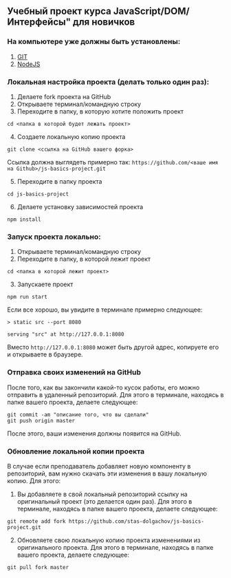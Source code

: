 ## Учебный проект курса JavaScript/DOM/Интерфейсы" для новичков

###  На компьютере уже должны быть установлены:
1. [GIT](https://git-scm.com/book/en/v2/Getting-Started-Installing-Git)
2. [NodeJS](https://nodejs.org/en/download/)

### Локальная настройка проекта (делать только один раз):
1. Делаете fork проекта на GitHub
2. Открываете терминал/командную строку
3. Переходите в папку, в которую хотите положить проект
```
cd <папка в которой будет лежать проект>
```
4. Создаете локальную копию проекта
```
git clone <ссылка на GitHub вашего форка>
```
Ссылка должна выглядеть примерно так:
`https://github.com/<ваше имя на Github>/js-basics-project.git`

5. Переходите в папку проекта
```
cd js-basics-project
```
6. Делаете установку зависимостей проекта
```
npm install
```


### Запуск проекта локально:
1. Открываете терминал/командную строку
2. Переходите в папку, в которой лежит проект
```
cd <папка в которой лежит проект>
```
3. Запускаете проект
```
npm run start
```

Если все хорошо, вы увидите в терминале примерно следующее:
```
> static src --port 8080

serving "src" at http://127.0.0.1:8080
```
Вместо `http://127.0.0.1:8080` может быть другой адрес, копируете его и открываете в браузере.

###  Отправка своих изменений на GitHub
После того, как вы закончили какой-то кусок работы, его можно отправить в удаленный репозиторий.
Для этого в терминале, находясь в папке вашего проекта, делаете следующее:
```
git commit -am "описание того, что вы сделали"
git push origin master
```
После этого, ваши изменения должны появится на GitHub.

### Обновление локальной копии проекта
В случае если преподаватель добавляет новую компоненту в репозиторий, вам нужно скачать эти изменения в вашу локальную копию.
Для этого:

1. Вы добавляете в свой локальный репозиторий ссылку на оригинальный проект (это делается один раз).
Для этого в терминале, находясь в папке вашего проекта, делаете следующее:
```
git remote add fork https://github.com/stas-dolgachov/js-basics-project.git
```
2. Обновляете свою локальную копию проекта изменениями из оригинального проекта.
Для этого в терминале, находясь в папке вашего проекта, делаете следующее:
```
git pull fork master
```


